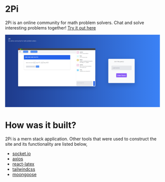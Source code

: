 # 2Pi
2Pi is an online community for math problem solvers. Chat and solve interesting problems together! [Try it out here](https://twopimath.herokuapp.com/)

<img src="/photos/landingpage.png"></img>

# How was it built?
2Pi is a mern stack application. Other tools that were used to construct the site and its functionality are listed below,
* [socket.io](https://socket.io/)
* [axios](https://axios-http.com/)
* [react-latex](https://github.com/zzish/react-latex)
* [tailwindcss](https://tailwindcss.com/)
* [moongoose](https://mongoosejs.com/)
